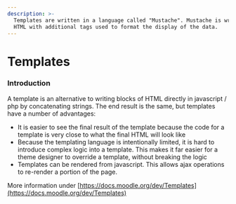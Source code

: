 ```yaml
---
description: >-
  Templates are written in a language called "Mustache". Mustache is written as
  HTML with additional tags used to format the display of the data.
---
```


# Templates

### Introduction

A template is an alternative to writing blocks of HTML directly in javascript / php by concatenating strings. The end result is the same, but templates have a number of advantages:

* It is easier to see the final result of the template because the code for a template is very close to what the final HTML will look like
* Because the templating language is intentionally limited, it is hard to introduce complex logic into a template. This makes it far easier for a theme designer to override a template, without breaking the logic
* Templates can be rendered from javascript. This allows ajax operations to re-render a portion of the page.

More information under [https://docs.moodle.org/dev/Templates](https://docs.moodle.org/dev/Templates)

